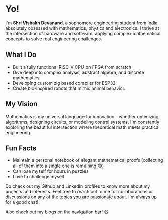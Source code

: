 # Yo!
 I'm **Shri Vishakh Devanand**, a sophomore engineering student from India absolutely obsessed with mathematics, physics and electronics. I thrive at the intersection of hardware and software, applying complex mathematical concepts to solve real engineering challenges.

## What I Do
- Built a fully functional RISC-V CPU on FPGA from scratch
- Dive deep into complex analysis, abstract algebra, and discrete mathematics
- Developing custom zig based compiler for ESP32.
- Create bio-inspired robots that mimic animal behavior.

## My Vision
Mathematics is my universal language for innovation - whether optimizing algorithms, designing circuits, or modeling control systems. I'm constantly exploring the beautiful intersection where theoretical math meets practical engineering.

## Fun Facts
- Maintain a personal notebook of elegant mathematical proofs (collecting all of them into a single one is remaining 😅)
- Can lose myself for hours in puzzles
- Love to challenge myself


Do check out my Github and LinkedIn profiles to know more about my projects and interests.
Feel free to reach out to me for collaborations or discussions on any of the topics you are passionate about.
I'm always up for a good chat!

Also check out my blogs on the navigation bar! 😄
